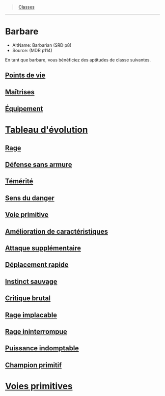 ﻿---
!ClassItem
Name: Barbare
AltName: Barbarian (SRD p8)
Source: (MDR p114)
Id: barbarian_hd.md#barbare
RootId: barbarian_hd.md
ParentLink: classes_hd.md
ParentName: Classes
NameLevel: 1
Attributes:
  ParentNameLink: '[Classes](hd_classes.md)'
  Markdown: >+
    >  <!--ParentNameLink-->[Classes](hd_classes.md)<!--/ParentNameLink-->


    ---



    # <!--Name-->Barbare<!--/Name-->


    - AltName: <!--AltName-->Barbarian (SRD p8)<!--/AltName-->

    - Source: <!--Source-->(MDR p114)<!--/Source-->


    En tant que barbare, vous bénéficiez des aptitudes de classe suivantes.

  Name: Barbare
  AltName: Barbarian (SRD p8)
  Source: (MDR p114)
AttributesDictionary: >+
  ParentNameLink: '[Classes](hd_classes.md)'

  Markdown: >+

    >  <!--ParentNameLink-->[Classes](hd_classes.md)<!--/ParentNameLink-->





    ---







    # <!--Name-->Barbare<!--/Name-->





    - AltName: <!--AltName-->Barbarian (SRD p8)<!--/AltName-->



    - Source: <!--Source-->(MDR p114)<!--/Source-->





    En tant que barbare, vous bénéficiez des aptitudes de classe suivantes.



  Name: Barbare

  AltName: Barbarian (SRD p8)

  Source: (MDR p114)

---
>  [Classes](hd_classes.md)

---


# Barbare

- AltName: Barbarian (SRD p8)
- Source: (MDR p114)

En tant que barbare, vous bénéficiez des aptitudes de classe suivantes.



## [Points de vie](hd_barbarian_points_de_vie.md)



## [Maîtrises](hd_barbarian_maitrises.md)



## [Équipement](hd_barbarian_equipement.md)



# [Tableau d'évolution](hd_barbarian_tableau_devolution.md)



## [Rage](hd_barbarian_rage.md)



## [Défense sans armure](hd_barbarian_defense_sans_armure.md)



## [Témérité](hd_barbarian_temerite.md)



## [Sens du danger](hd_barbarian_sens_du_danger.md)



## [Voie primitive](hd_barbarian_voie_primitive.md)



## [Amélioration de caractéristiques](hd_barbarian_amelioration_de_caracteristiques.md)



## [Attaque supplémentaire](hd_barbarian_attaque_supplementaire.md)



## [Déplacement rapide](hd_barbarian_deplacement_rapide.md)



## [Instinct sauvage](hd_barbarian_instinct_sauvage.md)



## [Critique brutal](hd_barbarian_critique_brutal.md)



## [Rage implacable](hd_barbarian_rage_implacable.md)



## [Rage ininterrompue](hd_barbarian_rage_ininterrompue.md)



## [Puissance indomptable](hd_barbarian_puissance_indomptable.md)



## [Champion primitif](hd_barbarian_champion_primitif.md)



# [Voies primitives](hd_barbarian_voies_primitives.md)

